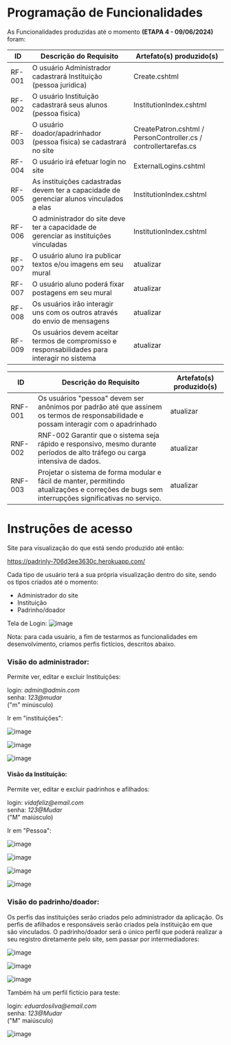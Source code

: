 # Programação de Funcionalidades

As Funcionalidades produzidas até o momento **(ETAPA 4 - 09/06/2024)** foram:


|ID    | Descrição do Requisito  | Artefato(s) produzido(s) |
|------|-----------------------------------------|----|
|RF-001| O usuário Administrador cadastrará Instituição (pessoa juridica) | Create.cshtml |
|RF-002| O usuário Instituição cadastrará seus alunos (pessoa fisica) | InstitutionIndex.cshtml |
|RF-003| O usuário doador/apadrinhador (pessoa fisica) se cadastrará no site | CreatePatron.cshtml / PersonController.cs / controllertarefas.cs | 
|RF-004| O usuário irá efetuar login no site   | ExternalLogins.cshtml  |
|RF-005| As instituições cadastradas devem ter a capacidade de gerenciar alunos vinculados a elas | InstitutionIndex.cshtml
|RF-006| O administrador do site deve ter a capacidade de gerenciar as instituições vinculadas | InstitutionIndex.cshtml |
|RF-007| O usuário aluno ira publicar textos e/ou imagens em seu mural | atualizar |
|RF-007| O usuário aluno poderá fixar postagens em seu mural | atualizar |
|RF-008| Os usuários irão interagir uns com os outros através do envio de mensagens | atualizar |
|RF-009|Os usuários devem aceitar termos de compromisso e responsabilidades para interagir no sistema	 | atualizar |

|ID    | Descrição do Requisito  | Artefato(s) produzido(s) |
|------|-----------------------------------------|----|
RNF-001| Os usuários "pessoa" devem ser anônimos por padrão até que assinem os termos de responsabilidade e possam interagir com o apadrinhado| atualizar |
RNF-002|RNF-002	Garantir que o sistema seja rápido e responsivo, mesmo durante períodos de alto tráfego ou carga intensiva de dados. | atualizar |
RNF-003|Projetar o sistema de forma modular e fácil de manter, permitindo atualizações e correções de bugs sem interrupções significativas no serviço.| atualizar |


# Instruções de acesso

Site para visualização do que está sendo produzido até então:


https://padrinly-706d3ee3630c.herokuapp.com/


Cada tipo de usuário terá a sua própria visualização dentro do site, sendo os tipos criados até o momento:

- Administrador do site
- Instituição
- Padrinho/doador

Tela de Login:
![image](https://github.com/ICEI-PUC-Minas-PMV-ADS/PMV-ADS-2024-1-E2-IntApp-Proj-T3-Grupo2-Padrin.ly/assets/110932147/c9d4ff40-f0e9-423b-9491-795aa1ae922e)


Nota: para cada usuário, a fim de testarmos as funcionalidades em desenvolvimento, criamos perfis fictícios, descritos abaixo.

### Visão do administrador:

Permite ver, editar e excluir Instituições:


login: _admin@admin.com_ <br>
senha: _123@mudar_ <br>
("m" minúsculo)

Ir em "instituições":

![image](https://github.com/ICEI-PUC-Minas-PMV-ADS/PMV-ADS-2024-1-E2-IntApp-Proj-T3-Grupo2-Padrin.ly/assets/110932147/14c39dfc-9947-45cc-893c-76f05b1b82a0)

![image](https://github.com/ICEI-PUC-Minas-PMV-ADS/PMV-ADS-2024-1-E2-IntApp-Proj-T3-Grupo2-Padrin.ly/assets/110932147/518ef575-96e4-44d3-896e-caac95b91275)

![image](https://github.com/ICEI-PUC-Minas-PMV-ADS/PMV-ADS-2024-1-E2-IntApp-Proj-T3-Grupo2-Padrin.ly/assets/110932147/ba6adaa0-fa36-427d-a14e-b153a1bf6720)


#### Visão da Instituição:

Permite ver, editar e excluir padrinhos e afilhados:


login: _vidafeliz@email.com_ <br>
senha: _123@Mudar_ <br>
("M" maiúsculo)

Ir em "Pessoa":

![image](https://github.com/ICEI-PUC-Minas-PMV-ADS/PMV-ADS-2024-1-E2-IntApp-Proj-T3-Grupo2-Padrin.ly/assets/110932147/da5916f7-8350-4b97-a4bb-d23130812752)

![image](https://github.com/ICEI-PUC-Minas-PMV-ADS/PMV-ADS-2024-1-E2-IntApp-Proj-T3-Grupo2-Padrin.ly/assets/110932147/8b6bc814-6fbb-4b3f-bd05-c2f9a1c2478c)

![image](https://github.com/ICEI-PUC-Minas-PMV-ADS/PMV-ADS-2024-1-E2-IntApp-Proj-T3-Grupo2-Padrin.ly/assets/110932147/52e57037-c279-4a01-b9e4-e319c824e8c4)

![image](https://github.com/ICEI-PUC-Minas-PMV-ADS/PMV-ADS-2024-1-E2-IntApp-Proj-T3-Grupo2-Padrin.ly/assets/110932147/0138a1c5-533c-478f-a95f-fb019c31ddeb)



### Visão do padrinho/doador:


Os perfis das instituições serão criados pelo administrador da aplicação. Os perfis de afilhados e responsáveis serão criados pela instituição em que são vinculados. O padrinho/doador será o único perfil que poderá realizar a seu registro diretamente pelo site, sem passar por intermediadores:

![image](https://github.com/ICEI-PUC-Minas-PMV-ADS/PMV-ADS-2024-1-E2-IntApp-Proj-T3-Grupo2-Padrin.ly/assets/110932147/39f26ad2-260a-45ee-bd26-383aae5b63d9)

![image](https://github.com/ICEI-PUC-Minas-PMV-ADS/PMV-ADS-2024-1-E2-IntApp-Proj-T3-Grupo2-Padrin.ly/assets/110932147/c690f4ed-1985-45ea-b4d3-88c0f005dd45)

![image](https://github.com/ICEI-PUC-Minas-PMV-ADS/PMV-ADS-2024-1-E2-IntApp-Proj-T3-Grupo2-Padrin.ly/assets/110932147/4147b883-e0ac-49eb-90ea-91d83d2d230a)


Também há um perfil fictício para teste:

login: _eduardosilva@email.com_ <br>
senha: _123@Mudar_ <br>
("M" maiúsculo)

![image](https://github.com/ICEI-PUC-Minas-PMV-ADS/PMV-ADS-2024-1-E2-IntApp-Proj-T3-Grupo2-Padrin.ly/assets/110932147/d8e91d12-18c1-46fe-8bbc-da39f35ef8a0)




